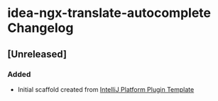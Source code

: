 <!-- Keep a Changelog guide -> https://keepachangelog.com -->

# idea-ngx-translate-autocomplete Changelog

## [Unreleased]
### Added
- Initial scaffold created from [IntelliJ Platform Plugin Template](https://github.com/JetBrains/intellij-platform-plugin-template)
